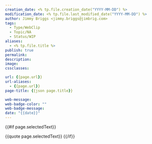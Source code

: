 ```yaml
---
creation_date: <% tp.file.creation_date("YYYY-MM-DD") %>
modification_date: <% tp.file.last_modified_date("YYYY-MM-DD") %>
author: Jimmy Briggs <jimmy.briggs@jimbrig.com>
tags:
  - Type/WebClip
  - Topic/NA
  - Status/WIP
aliases:
  - <% tp.file.title %>
publish: true
permalink:
description:
image:
cssclasses:

url: {{page.url}}
url-aliases: 
  - {{page.url}}
page-title: {{json page.title}}

web-message:
web-badge-color: ""
web-badge-message:
date: "{{date}}"
---
```


{{#if page.selectedText}}

{{quote page.selectedText}}
{{/if}}


